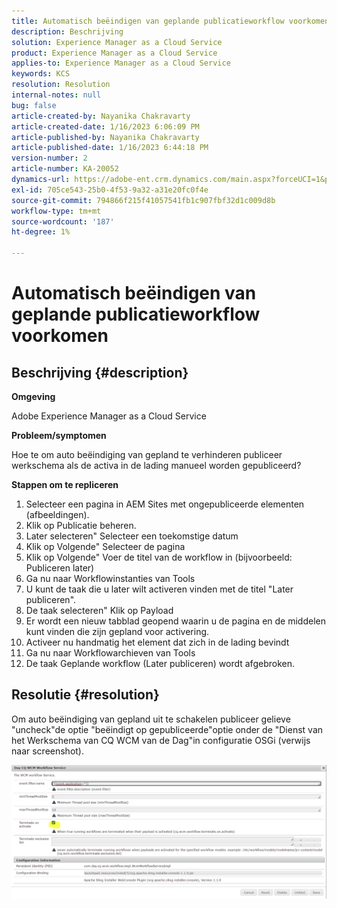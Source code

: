 ```yaml
---
title: Automatisch beëindigen van geplande publicatieworkflow voorkomen
description: Beschrijving
solution: Experience Manager as a Cloud Service
product: Experience Manager as a Cloud Service
applies-to: Experience Manager as a Cloud Service
keywords: KCS
resolution: Resolution
internal-notes: null
bug: false
article-created-by: Nayanika Chakravarty
article-created-date: 1/16/2023 6:06:09 PM
article-published-by: Nayanika Chakravarty
article-published-date: 1/16/2023 6:44:18 PM
version-number: 2
article-number: KA-20052
dynamics-url: https://adobe-ent.crm.dynamics.com/main.aspx?forceUCI=1&pagetype=entityrecord&etn=knowledgearticle&id=d9c58173-c895-ed11-aad1-6045bd006149
exl-id: 705ce543-25b0-4f53-9a32-a31e20fc0f4e
source-git-commit: 794866f215f41057541fb1c907fbf32d1c009d8b
workflow-type: tm+mt
source-wordcount: '187'
ht-degree: 1%

---
```


# Automatisch beëindigen van geplande publicatieworkflow voorkomen

## Beschrijving {#description}


<b>Omgeving</b>

Adobe Experience Manager as a Cloud Service

<b>Probleem/symptomen</b>

Hoe te om auto beëindiging van gepland te verhinderen publiceer werkschema als de activa in de lading manueel worden gepubliceerd?

<b>Stappen om te repliceren</b>

1. Selecteer een pagina in AEM Sites met ongepubliceerde elementen (afbeeldingen).
2. Klik op Publicatie beheren.
3. Later selecteren&quot; Selecteer een toekomstige datum
4. Klik op Volgende&quot; Selecteer de pagina
5. Klik op Volgende&quot; Voer de titel van de workflow in (bijvoorbeeld: Publiceren later)
6. Ga nu naar Workflowinstanties van Tools
7. U kunt de taak die u later wilt activeren vinden met de titel &quot;Later publiceren&quot;.
8. De taak selecteren&quot; Klik op Payload
9. Er wordt een nieuw tabblad geopend waarin u de pagina en de middelen kunt vinden die zijn gepland voor activering.
10. Activeer nu handmatig het element dat zich in de lading bevindt
11. Ga nu naar Workflowarchieven van Tools
12. De taak Geplande workflow (Later publiceren) wordt afgebroken.



## Resolutie {#resolution}


Om auto beëindiging van gepland uit te schakelen publiceer gelieve &quot;uncheck&quot;de optie &quot;beëindigt op gepubliceerde&quot;optie onder de &quot;Dienst van het Werkschema van CQ WCM van de Dag&quot;in configuratie OSGi (verwijs naar screenshot).

![](assets/d1e5b094-d901-ed11-82e4-00224809fe22.png)
